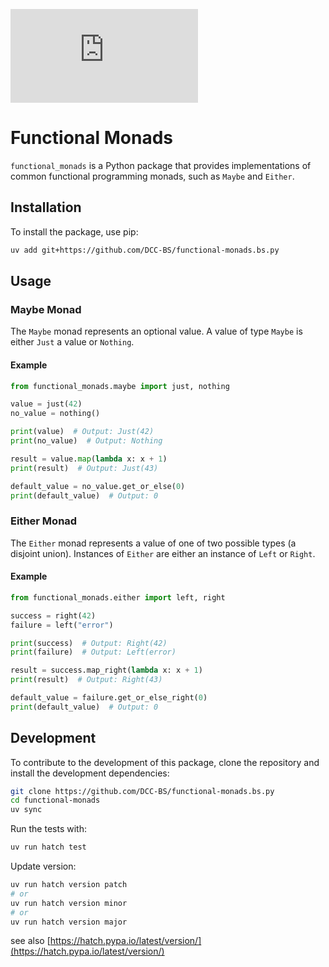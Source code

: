 ![GitHub Tag](https://img.shields.io/github/v/tag/DCC-BS/functional-monads.bs.py?filter=v*&label=version)


# Functional Monads

`functional_monads` is a Python package that provides implementations of common functional programming monads, such as `Maybe` and `Either`.

## Installation

To install the package, use pip:

```sh
uv add git+https://github.com/DCC-BS/functional-monads.bs.py
```

## Usage

### Maybe Monad

The `Maybe` monad represents an optional value. A value of type `Maybe` is either `Just` a value or `Nothing`.

#### Example

```python
from functional_monads.maybe import just, nothing

value = just(42)
no_value = nothing()

print(value)  # Output: Just(42)
print(no_value)  # Output: Nothing

result = value.map(lambda x: x + 1)
print(result)  # Output: Just(43)

default_value = no_value.get_or_else(0)
print(default_value)  # Output: 0
```

### Either Monad

The `Either` monad represents a value of one of two possible types (a disjoint union). Instances of `Either` are either an instance of `Left` or `Right`.

#### Example

```python
from functional_monads.either import left, right

success = right(42)
failure = left("error")

print(success)  # Output: Right(42)
print(failure)  # Output: Left(error)

result = success.map_right(lambda x: x + 1)
print(result)  # Output: Right(43)

default_value = failure.get_or_else_right(0)
print(default_value)  # Output: 0
```

## Development

To contribute to the development of this package, clone the repository and install the development dependencies:

```sh
git clone https://github.com/DCC-BS/functional-monads.bs.py
cd functional-monads
uv sync
```

Run the tests with:

```sh
uv run hatch test
```

Update version:

```sh
uv run hatch version patch
# or
uv run hatch version minor
# or
uv run hatch version major
```
see also [https://hatch.pypa.io/latest/version/](https://hatch.pypa.io/latest/version/)
